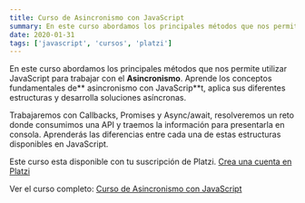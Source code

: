 ```yaml
---
title: Curso de Asincronismo con JavaScript
summary: En este curso abordamos los principales métodos que nos permite utilizar JavaScript para trabajar con el Asincronismo
date: 2020-01-31
tags: ['javascript', 'cursos', 'platzi']
---
```


En este curso abordamos los principales métodos que nos permite utilizar JavaScript para trabajar con el **Asincronismo**. Aprende los conceptos fundamentales de** asincronismo con JavaScrip**t, aplica sus diferentes estructuras y desarrolla soluciones asíncronas.

Trabajaremos con Callbacks, Promises y Async/await, resolveremos un reto donde consumimos una API y traemos la información para presentarla en consola. Aprenderás las diferencias entre cada una de estas estructuras disponibles en JavaScript.

Este curso esta disponible con tu suscripción de Platzi.
[Crea una cuenta en Platzi](https://platzi.com/r/gndx/)

Ver el curso completo: [Curso de Asincronismo con JavaScript](https://platzi.com/cursos/asincronismo-js/)
